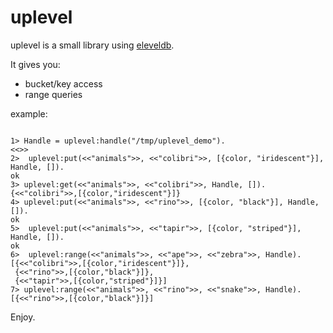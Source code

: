 uplevel
====
uplevel  is a small library using [eleveldb](https://github.com/basho/eleveldb).

It gives you:

* bucket/key access
* range queries

example:

<pre><code class="erlang">
1> Handle = uplevel:handle("/tmp/uplevel_demo").
<<>>
2>  uplevel:put(<<"animals">>, <<"colibri">>, [{color, "iridescent"}], Handle, []).
ok
3> uplevel:get(<<"animals">>, <<"colibri">>, Handle, []).
{<<"colibri">>,[{color,"iridescent"}]}
4> uplevel:put(<<"animals">>, <<"rino">>, [{color, "black"}], Handle, []).        
ok
5>  uplevel:put(<<"animals">>, <<"tapir">>, [{color, "striped"}], Handle, []).
ok
6>  uplevel:range(<<"animals">>, <<"ape">>, <<"zebra">>, Handle).
[{<<"colibri">>,[{color,"iridescent"}]},
 {<<"rino">>,[{color,"black"}]},
 {<<"tapir">>,[{color,"striped"}]}]
7> uplevel:range(<<"animals">>, <<"rino">>, <<"snake">>, Handle).    
[{<<"rino">>,[{color,"black"}]}]
</code></pre>


Enjoy.
